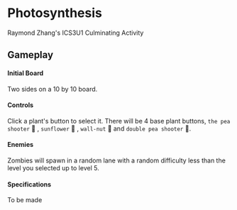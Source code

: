 # Photosynthesis
Raymond Zhang's ICS3U1 Culminating Activity

## Gameplay
#### Initial Board
Two sides on a 10 by 10 board.

#### Controls
Click a plant's button to select it. There will be 4 base plant buttons, `the pea shooter` :green_apple: , `sunflower` :pineapple: , `wall-nut` :chestnut: and `double pea shooter` :grapes:.

#### Enemies
Zombies will spawn in a random lane with a random difficulty less than the level you selected up to level 5. 

#### Specifications
To be made
